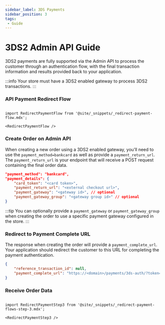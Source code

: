 ```yaml
---
sidebar_label: 3DS Payments
sidebar_position: 3
tags:
 - Guide
---
```

# 3DS2 Admin API Guide

3DS2 payments are fully supported via the Admin API to process the customer through an authentication flow, with the final transaction information and results provided back to your application.

:::info
Your store must have a 3DS2 enabled gateway to process 3DS2 transactions.
:::

### API Payment Redirect Flow

```mdx-code-block

import RedirectPaymentFlow from '@site/_snippets/_redirect-payment-flow.mdx';

<RedirectPaymentFlow />
```

### Create Order on Admin API

When creating a new order using a 3DS2 enabled gateway, you’ll need to use the `payment_method=bankcard` as well as provide a `payment_return_url`. The `payment_return_url` is your endpoint that will receive a POST request containing the final order data.

```json title="Payment Details for Order with 3DS2 Payment"
"payment_method": "bankcard",
"payment_details": {
    "card_token": "<card token>",
    "payment_return_url": "<external checkout url>",
    "payment_gateway": "<gateway id>", // optional
    "payment_gateway_group": "<gateway group id>" // optional
}
```
:::tip
You can optionally provide a `payment_gateway` or `payment_gateway_group` when creating the order to use a specific payment gateway configured in the store.
:::

### Redirect to Payment Complete URL
The response when creating the order will provide a `payment_complete_url`. Your application should redirect the customer to this URL for completing the payment authentication.

```json title="Response with Payment Complete URL"
{
    "reference_transaction_id": null,
    "payment_complete_url": "https://<domain>/payments/3ds-auth/?token=<transaction token>"
}
```


### Receive Order Data
```mdx-code-block

import RedirectPaymentStep3 from '@site/_snippets/_redirect-payment-flows-step-3.mdx';

<RedirectPaymentStep3 />

```

